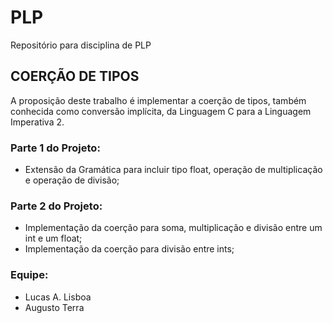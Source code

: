 # PLP
Repositório para disciplina de PLP

## COERÇÃO DE TIPOS
A proposição deste trabalho é implementar a coerção de tipos, também conhecida como conversão implícita, da Linguagem C para a Linguagem Imperativa 2. 

### Parte 1 do Projeto:
- Extensão da Gramática para incluir tipo float, operação de multiplicação e operação de divisão;

### Parte 2 do Projeto:
- Implementação da coerção para soma, multiplicação e divisão entre um int e um float;
- Implementação da coerção para divisão entre ints;

### Equipe:
- Lucas A. Lisboa
- Augusto Terra
